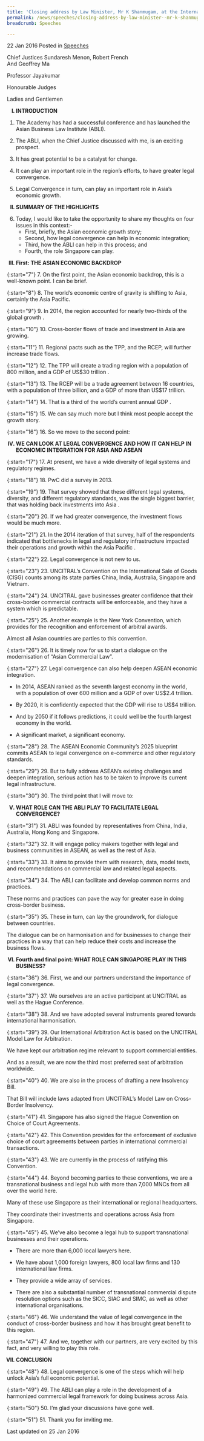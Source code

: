 ```yaml
---
title: 'Closing address by Law Minister, Mr K Shanmugam, at the International Conference on “Legal Convergence in an Asian Century” and launch of the Asian Business Law Institute'
permalink: /news/speeches/closing-address-by-law-minister--mr-k-shanmugam--at-the-internat/
breadcrumb: Speeches

---
```



22 Jan 2016 Posted in [Speeches](/news/speeches)

Chief Justices Sundaresh Menon, Robert French  
And Geoffrey Ma   
    
Professor Jayakumar
    
Honourable Judges  

Ladies and Gentlemen 




<ol style="list-style-type: upper-roman; font-weight:bold;">
<li> INTRODUCTION</li>
</ol>


1. The Academy has had a successful conference and has launched the Asian Business Law Institute (ABLI). 


2. The ABLI, when the Chief Justice discussed with me, is an exciting prospect.


3. It has great potential to be a catalyst for change. 


4. It can play an important role in the region’s efforts, to have greater legal convergence.  


5. Legal Convergence in turn, can play an important role in Asia’s economic growth.  


<ol start="2" style="list-style-type: upper-roman;font-weight:bold;">
<li>SUMMARY OF THE HIGHLIGHTS </li>
</ol>


<ol start="6">
<li>Today, I would like to take the opportunity to share my thoughts on four issues in this context:-
<ul>
<li>First, briefly, the Asian economic growth story; </li>
<li> Second, how legal convergence can help in economic integration; </li>
<li>Third, how the ABLI can help in this process; and </li>
<li>Fourth, the role Singapore can play. </li>
</ul>

</li>
</ol>

<ol start="3" style="list-style-type: upper-roman; font-weight:bold;">
<li>First: THE ASIAN ECONOMIC BACKDROP</li>
</ol>

{:start="7"}
7. On the first point, the Asian economic backdrop, this is a well-known point.  I can be brief.

{:start="8"}
8. The world’s economic centre of gravity is shifting to Asia, certainly the Asia Pacific.

{:start="9"}
9. In 2014, the region accounted for nearly two-thirds of the global growth . 

{:start="10"}
10. Cross-border flows of trade and investment in Asia are growing.  

{:start="11"}
11. Regional pacts such as the TPP, and the RCEP, will further increase trade flows. 

{:start="12"}
12. The TPP will create a trading region with a population of 800 million, and a GDP of US$30 trillion .

{:start="13"}
13. The RCEP will be a trade agreement between 16 countries, with a population of three billion, and a GDP of more than US$17 trillion.

{:start="14"}
14. That is a third of the world’s current annual GDP . 

{:start="15"}
15. We can say much more but I think most people accept the growth story.

{:start="16"}
16. So we move to the second point:

<ol start="4" style="list-style-type: upper-roman; font-weight:bold;">
<li>WE CAN LOOK AT LEGAL CONVERGENCE AND HOW IT CAN HELP IN ECONOMIC INTEGRATION  FOR ASIA AND ASEAN
</li>
</ol>

{:start="17"}
17. At present, we have a wide diversity of legal systems and regulatory regimes. 

{:start="18"}
18. PwC did a survey in 2013.

{:start="19"}
19. That survey showed that these different legal systems, diversity, and different regulatory standards, was the single biggest barrier, that was holding back investments into Asia . 

{:start="20"}
20. If we had greater convergence, the investment flows would be much more.

{:start="21"}
21. In the 2014 iteration of that survey, half of the respondents indicated that bottlenecks in legal and regulatory infrastructure impacted their operations and growth within the Asia Pacific . 

{:start="22"}
22. Legal convergence is not new to us. 

{:start="23"}
23. UNCITRAL’s Convention on the International Sale of Goods (CISG) counts among its state parties China, India, Australia, Singapore and Vietnam. 

{:start="24"}
24. UNCITRAL gave businesses greater confidence that their cross-border commercial contracts will be enforceable, and they have a system which is predictable. 

{:start="25"}
25. Another example is the New York Convention, which provides for the recognition and enforcement of arbitral awards. 

Almost all Asian countries are parties to this convention. 

{:start="26"}
26. It is timely now for us to start a dialogue on the modernisation of “Asian Commercial Law”. 

{:start="27"}
27. Legal convergence can also help deepen ASEAN economic integration. 

* In 2014, ASEAN ranked as the seventh largest economy in the world, with a population of over 600 million and a GDP of over US$2.4 trillion. 


* By 2020, it is confidently expected that the GDP will rise to US$4 trillion.

* And by 2050 if it follows predictions, it could well be the fourth largest economy in the world. 


* A significant market, a significant economy. 

{:start="28"}
28. The ASEAN Economic Community’s 2025 blueprint commits ASEAN to legal convergence on e-commerce and other regulatory standards.

{:start="29"}
29. But to fully address ASEAN’s existing challenges and deepen integration, serious action has to be taken to improve its current legal infrastructure.

{:start="30"}
30. The third point that I will move to: 

<ol start="5" style="list-style-type: upper-roman; font-weight: bold;">
<li>WHAT ROLE CAN THE ABLI PLAY TO FACILITATE LEGAL CONVERGENCE?</li>  
</ol>

{:start="31"}
31. ABLI was founded by representatives from China, India, Australia, Hong Kong and Singapore.  

{:start="32"}
32. It will engage policy makers together with legal and business communities in ASEAN, as well as the rest of Asia. 

{:start="33"}
33. It aims to provide them with research, data, model texts, and recommendations on commercial law and related legal aspects.

{:start="34"}
34. The ABLI can facilitate and develop common norms and practices.

These norms and practices can pave the way for greater ease in doing cross-border business.

{:start="35"}
35. These in turn, can lay the groundwork, for dialogue between countries. 

The dialogue can be on harmonisation and for businesses to change their practices in a way that can help reduce their costs and increase the business flows. 

<ol start="6" style="list-style-type: upper-roman; font-weight:bold;">
<li>Fourth and final point: WHAT ROLE CAN SINGAPORE PLAY IN THIS BUSINESS? 
</li>
</ol>

{:start="36"}
36. First, we and our partners understand the importance of legal convergence.

{:start="37"}
37. We ourselves are an active participant at UNCITRAL as well as the Hague Conference.

{:start="38"}
38. And we have adopted several instruments geared towards international harmonisation. 

{:start="39"}
39. Our International Arbitration Act is based on the UNCITRAL Model Law for Arbitration. 

We have kept our arbitration regime relevant to support commercial entities. 


And as a result, we are now the third most preferred seat of arbitration worldwide. 

{:start="40"}
40. We are also in the process of drafting a new Insolvency Bill.  

That Bill will include laws adapted from UNCITRAL’s Model Law on Cross-Border Insolvency. 

{:start="41"}
41. Singapore has also signed the Hague Convention on Choice of Court Agreements.

{:start="42"}
42. This Convention provides for the enforcement of exclusive choice of court agreements between parties in international commercial transactions. 

{:start="43"}
43. We are currently in the process of ratifying this Convention. 

{:start="44"}
44. Beyond becoming parties to these conventions, we are a transnational business and legal hub with more than 7,000 MNCs from all over the world here. 

Many of these use Singapore as their international or regional headquarters.  


They coordinate their investments and operations across Asia from Singapore. 

{:start="45"}
45. We’ve also become a legal hub to support transnational businesses and their operations. 

* There are more than 6,000 local lawyers here. 


* We have about 1,000 foreign lawyers, 800 local law firms and 130 international law firms.


* They provide a wide array of services. 


* There are also a substantial number of transnational commercial dispute resolution options such as the SICC, SIAC and SIMC, as well as other international organisations.

{:start="46"}
46. We understand the value of legal convergence in the conduct of cross-border business and how it has brought great benefit to this region.

{:start="47"}
47. And we, together with our partners, are very excited by this fact, and very willing to play this role.


<ol start="7" style="list-style-type: upper-roman; font-weight:bold;">
<li>CONCLUSION 
</li>
</ol>

{:start="48"}
48. Legal convergence is one of the steps which will help unlock Asia’s full economic potential. 

{:start="49"}
49. The ABLI can play a role in the development of a harmonized commercial legal framework for doing business across Asia. 

{:start="50"}
50. I’m glad your discussions have gone well.

{:start="51"}
51. Thank you for inviting me.



<p class="right-side-updated">Last updated on 25 Jan 2016</p>

